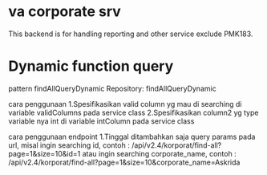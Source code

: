 # va corporate srv
This backend is for handling reporting and other service exclude PMK183.

# Dynamic function query
pattern findAllQueryDynamic Repository: findAllQueryDynamic

cara penggunaan
1.Spesifikasikan valid column yg mau di searching di variable validColumns pada service class
2.Spesifikasikan column2 yg type variable nya int di variable intColumn pada service class

cara penggunaan endpoint
1.Tinggal ditambahkan saja query params pada url, misal ingin searching id, contoh : /api/v2.4/korporat/find-all?page=1&size=10&id=1 atau ingin searching corporate_name, contoh : /api/v2.4/korporat/find-all?page=1&size=10&corporate_name=Askrida

